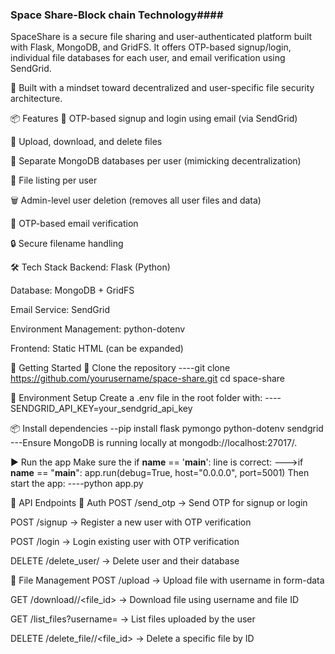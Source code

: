 ### Space Share-Block chain Technology####
SpaceShare is a secure file sharing and user-authenticated platform built with Flask, MongoDB, and GridFS. It offers OTP-based signup/login, individual file databases for each user, and email verification using SendGrid.

🔐 Built with a mindset toward decentralized and user-specific file security architecture.

📦 Features
🔐 OTP-based signup and login using email (via SendGrid)

📂 Upload, download, and delete files

👤 Separate MongoDB databases per user (mimicking decentralization)

🧾 File listing per user

🗑️ Admin-level user deletion (removes all user files and data)

📧 OTP-based email verification

🔒 Secure filename handling

🛠️ Tech Stack
Backend: Flask (Python)

Database: MongoDB + GridFS

Email Service: SendGrid

Environment Management: python-dotenv

Frontend: Static HTML (can be expanded)

🚀 Getting Started
📁 Clone the repository
----git clone https://github.com/yourusername/space-share.git
cd space-share

🔧 Environment Setup
Create a .env file in the root folder with:
----SENDGRID_API_KEY=your_sendgrid_api_key

📦 Install dependencies
--pip install flask pymongo python-dotenv sendgrid
---Ensure MongoDB is running locally at mongodb://localhost:27017/.

▶️ Run the app
 Make sure the if __name__ == '__main__': line is correct:
--->if __name__ == "__main__":
    app.run(debug=True, host="0.0.0.0", port=5001)
Then start the app:
----python app.py

  📡 API Endpoints
🔐 Auth
POST /send_otp
→ Send OTP for signup or login

POST /signup
→ Register a new user with OTP verification

POST /login
→ Login existing user with OTP verification

DELETE /delete_user/<username>
→ Delete user and their database

📁 File Management
POST /upload
→ Upload file with username in form-data

GET /download/<username>/<file_id>
→ Download file using username and file ID

GET /list_files?username=<username>
→ List files uploaded by the user

DELETE /delete_file/<username>/<file_id>
→ Delete a specific file by ID


